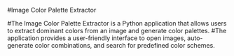 #Image Color Palette Extractor

#The Image Color Palette Extractor is a Python application that allows users to extract dominant colors from an image and generate color palettes. 
#The application provides a user-friendly interface to open images, auto-generate color combinations, and search for predefined color schemes.

